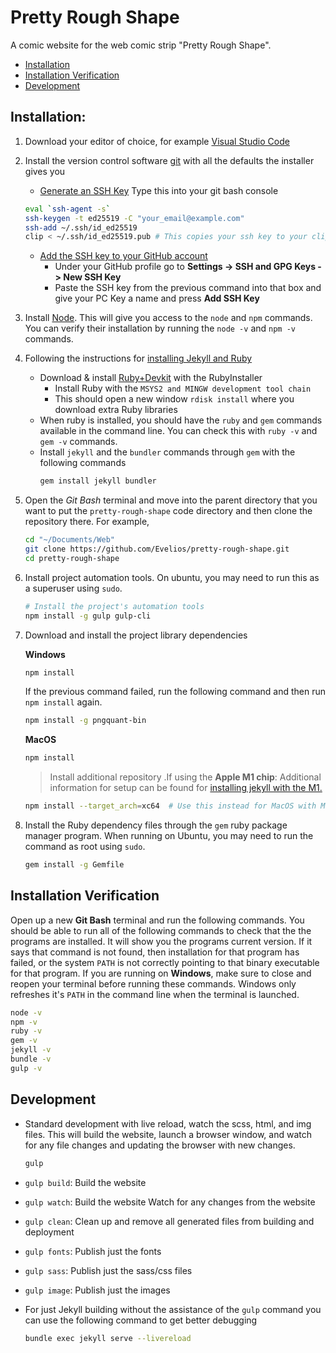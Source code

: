 # Pretty Rough Shape

A comic website for the web comic strip "Pretty Rough Shape".

* [Installation](#installation)
* [Installation Verification](#installation-verification)
* [Development](#development)

## Installation:

1. Download your editor of choice, for example [Visual Studio Code](https://code.visualstudio.com/download)

2. Install the version control software [git](https://git-scm.com/downloads) with all the defaults the installer gives
   you
    * [Generate an SSH Key](https://docs.github.com/en/authentication/connecting-to-github-with-ssh/generating-a-new-ssh-key-and-adding-it-to-the-ssh-agent)
      Type this into your git bash console
     ```sh
     eval `ssh-agent -s`
     ssh-keygen -t ed25519 -C "your_email@example.com"
     ssh-add ~/.ssh/id_ed25519
     clip < ~/.ssh/id_ed25519.pub # This copies your ssh key to your clipboard
     ```
    * [Add the SSH key to your GitHub account](https://docs.github.com/en/authentication/connecting-to-github-with-ssh/adding-a-new-ssh-key-to-your-github-account)
        + Under your GitHub profile go to __Settings -> SSH and GPG Keys -> New SSH Key__
        + Paste the SSH key from the previous command into that box and give your PC Key a name and press __Add SSH
          Key__

3. Install [Node](https://nodejs.org/en/). This will give you access to the `node` and `npm` commands. You can verify
   their installation by running the `node -v` and `npm -v` commands.

4. Following the instructions for [installing Jekyll and Ruby](https://jekyllrb.com/docs/installation/windows/)
    * Download & install [Ruby+Devkit](https://www.ruby-lang.org/en/) with the RubyInstaller
        + Install Ruby with the `MSYS2 and MINGW development tool chain`
        + This should open a new window `rdisk install` where you download extra Ruby libraries
    * When ruby is installed, you should have the `ruby` and `gem` commands available in the command line. You can check
      this with `ruby -v` and `gem -v` commands.
    * Install `jekyll` and the `bundler` commands through `gem` with the following commands
       ```sh
       gem install jekyll bundler
       ```

5. Open the _Git Bash_ terminal and move into the parent directory that you want to put the `pretty-rough-shape` code
   directory and then clone the repository there. For example,
   ```sh
   cd "~/Documents/Web"
   git clone https://github.com/Evelios/pretty-rough-shape.git
   cd pretty-rough-shape
   ```

6. Install project automation tools. On ubuntu, you may need to run this as a superuser using `sudo`.

   ```sh
   # Install the project's automation tools
   npm install -g gulp gulp-cli
   ```

7. Download and install the project library dependencies

   __Windows__

   ```sh
   npm install
   ```

   If the previous command failed, run the following command and then run `npm install` again.
   ```sh
   npm install -g pngquant-bin
   ```

   __MacOS__

   ```sh
   npm install
   ```

   > Install additional repository
   .If using the __Apple M1 chip__: Additional information for setup can be found
   for [installing jekyll with the M1.](https://www.earthinversion.com/blogging/how-to-install-jekyll-on-appple-m1-macbook/)

      ```sh
      npm install --target_arch=xc64  # Use this instead for MacOS with M1 chip
      ```
8. Install the Ruby dependency files through the `gem` ruby package manager program. When running on Ubuntu, you may
   need to run the command as root using `sudo`.
   ```sh
   gem install -g Gemfile
   ```

## Installation Verification

Open up a new __Git Bash__ terminal and run the following commands. You should be able to run all of the following
commands to check that the the programs are installed. It will show you the programs current version. If it says that
command is not found, then installation for that program has failed, or the system `PATH` is not correctly pointing to
that binary executable for that program. If you are running on __Windows__, make sure to close and reopen your terminal before running these commands. Windows only refreshes it's `PATH` in the command line when the terminal is launched.

```sh
node -v
npm -v
ruby -v
gem -v
jekyll -v
bundle -v
gulp -v
```

## Development

* Standard development with live reload, watch the scss, html, and img files. This will build the website, launch a
  browser window, and watch for any file changes and updating the browser with new changes.
  ```sh
  gulp
  ```

* `gulp build`: Build the website
* `gulp watch`: Build the website Watch for any changes from the website
*  `gulp clean`: Clean up and remove all generated files from building and deployment
* `gulp fonts`: Publish just the fonts
* `gulp sass`: Publish just the sass/css files
* `gulp image`: Publish just the images


* For just Jekyll building without the assistance of the `gulp` command you can use the following command to get better
  debugging
   ```sh
   bundle exec jekyll serve --livereload
   ```
